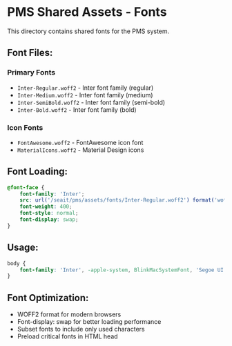 # PMS Shared Assets - Fonts

This directory contains shared fonts for the PMS system.

## Font Files:

### Primary Fonts
- `Inter-Regular.woff2` - Inter font family (regular)
- `Inter-Medium.woff2` - Inter font family (medium)
- `Inter-SemiBold.woff2` - Inter font family (semi-bold)
- `Inter-Bold.woff2` - Inter font family (bold)

### Icon Fonts
- `FontAwesome.woff2` - FontAwesome icon font
- `MaterialIcons.woff2` - Material Design icons

## Font Loading:
```css
@font-face {
    font-family: 'Inter';
    src: url('/seait/pms/assets/fonts/Inter-Regular.woff2') format('woff2');
    font-weight: 400;
    font-style: normal;
    font-display: swap;
}
```

## Usage:
```css
body {
    font-family: 'Inter', -apple-system, BlinkMacSystemFont, 'Segoe UI', Roboto, sans-serif;
}
```

## Font Optimization:
- WOFF2 format for modern browsers
- Font-display: swap for better loading performance
- Subset fonts to include only used characters
- Preload critical fonts in HTML head
